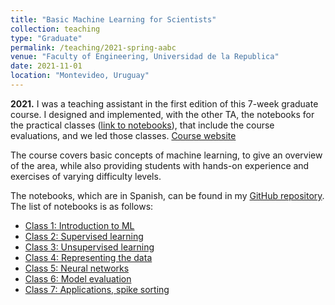 ```yaml
---
title: "Basic Machine Learning for Scientists"
collection: teaching
type: "Graduate"
permalink: /teaching/2021-spring-aabc
venue: "Faculty of Engineering, Universidad de la Republica"
date: 2021-11-01
location: "Montevideo, Uruguay"
---
```


**2021.** I was a teaching assistant in the first edition of this
7-week graduate course. I designed and implemented, with the other TA,
the notebooks for the practical classes
([link to notebooks](https://github.com/dherrera1911/talleres_aabc)),
that include the course evaluations,
and we led those classes. [Course website](https://eva.fing.edu.uy/course/view.php?id=1529)

The course covers basic concepts of machine learning, to
give an overview of the area, while also providing
students with hands-on experience and exercises of
varying difficulty levels.

The notebooks, which are in Spanish, can be found in my
[GitHub repository](https://github.com/dherrera1911/talleres_aabc).
The list of notebooks is as follows:
* [Class 1: Introduction to ML](https://github.com/dherrera1911/talleres_aabc/blob/master/notebooks/Taller1-Introduccion_AA.ipynb)
* [Class 2: Supervised learning](https://github.com/dherrera1911/talleres_aabc/blob/master/notebooks/Taller2-Aprendizaje_supervisado.ipynb)
* [Class 3: Unsupervised learning](https://github.com/dherrera1911/talleres_aabc/blob/master/notebooks/Taller3-Aprendizaje_no_supervisado.ipynb)
* [Class 4: Representing the data](https://github.com/dherrera1911/talleres_aabc/blob/master/notebooks/Taller4-Representacion_y_modelado.ipynb)
* [Class 5: Neural networks](https://github.com/dherrera1911/talleres_aabc/blob/master/notebooks/Taller5-Redes_neuronales_Random_forests.ipynb)
* [Class 6: Model evaluation](https://github.com/dherrera1911/talleres_aabc/blob/master/notebooks/Taller6-Evaluacion_de_modelos.ipynb)
* [Class 7: Applications, spike sorting](https://github.com/dherrera1911/talleres_aabc/blob/master/notebooks/Taller7-Aplicaciones.ipynb)

